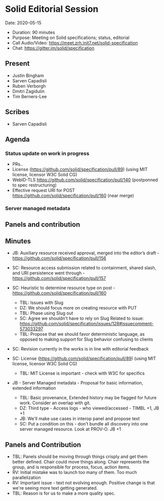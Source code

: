 # Solid Editorial Session

Date: 2020-05-15

* Duration: 90 minutes
* Purpose: Meeting on Solid specifications; status, editorial
* Call Audio/Video: https://meet.zrh.init7.net/solid-specification
* Chat: https://gitter.im/solid/specification

## Present

* Justin Bingham
* Sarven Capadisli
* Ruben Verborgh
* Dmitri Zagidulin
* Tim Berners-Lee

## Scribes
* Sarven Capadisli


## Agenda

### Status update on work in progress
* PRs..
* License (https://github.com/solid/specification/pull/89) (using MIT license, licensor W3C Solid CG)
* WebID-TLS https://github.com/solid/specification/pull/140 (postponned to spec restructuring)
* Effective request URI for POST https://github.com/solid/specification/pull/160 (near merge)
### Server managed metadata
## Panels and contribution

## Minutes

* JB: Auxiliary resource received approval, merged into the editor’s draft - https://github.com/solid/specification/pull/156

* SC: Resource access submission related to containment, shared slash, and URI persistence went through - https://github.com/solid/specification/pull/157

* SC: Heuristic to determine resource type on post - https://github.com/solid/specification/pull/160
  * TBL: Issues with Slug
  * DZ: We should focus more on creating resource with PUT
  * TBL: Phase using Slug out
  * SC: Agree we shouldn't have to rely on Slug
  Related to issue: https://github.com/solid/specification/issues/128#issuecomment-573033297
  * TBL: Propose that we should favor deterministic language, as opposed to making support for Slug behavior confusing to clients

* SC: Revision currently in the works is in line with editorial feedback

* SC: License (https://github.com/solid/specification/pull/89) (using MIT license, licensor W3C Solid CG)
  * TBL: MIT License is important - check with W3C for specifics

* JB - Server Managed metadata - Proposal for basic information, extended information
  * TBL: Basic provenance, Extended history may be flagged for future work. Consider an overlap with git.
  * DZ: Third type - Access logs - who viewed/accessed - TIMBL +1, JB +1
  * JB: We'll make use cases in interop panel and propose text
  * SC: Put a condition on this - don't bundle all discovery into one server managed resource. Look at PROV-O. JB +1

## Panels and Contribution
* TBL: Panels should be moving through things crisply and get them better defined. Chair could move things along. Chair represents the group, and is responsible for process, focus, action items.
* RV: Initial mistake was to launch too many of them. Too much parallelization
* RV: Important issue - text not evolving enough. Positive change is that we're seeing more text getting generated.
* TBL: Reason is for us to make a more quality spec.
